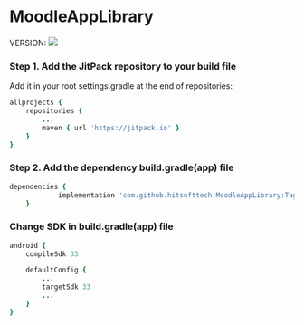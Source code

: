 # MoodleAppLibrary

VERSION: [![](https://jitpack.io/v/hitsofttech/MoodleAppLibrary.svg)](https://jitpack.io/#hitsofttech/MoodleAppLibrary)

### Step 1. Add the JitPack repository to your build file

Add it in your root settings.gradle at the end of repositories:

```ruby
allprojects {
    repositories {
        ...
        maven { url 'https://jitpack.io' }
    }
}
```

### Step 2. Add the dependency build.gradle(app) file

```ruby
dependencies {
	        implementation 'com.github.hitsofttech:MoodleAppLibrary:Tag'
	}
```

### Change SDK in build.gradle(app) file

```ruby
android {
    compileSdk 33

    defaultConfig {
        ...
        targetSdk 33
        ...
    }
}
```
